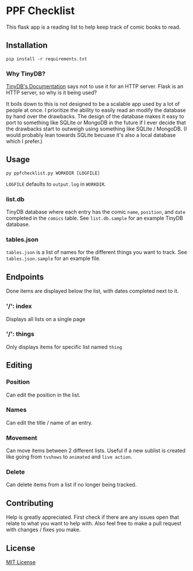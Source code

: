 # PPF Checklist
This flask app is a reading list to help keep track of comic books to read.

## Installation
```
pip install -r requirements.txt
```

### Why TinyDB?
[TinyDB's Documentation](https://tinydb.readthedocs.io/en/latest/intro.html#why-not-use-tinydb)
says not to use it for an HTTP server. Flask is an HTTP server, so why is it being used?

It boils down to this is not designed to be a scalable app used by a lot of people at once.
I prioritize the ability to easily read an modify the database by hand over the drawbacks.
The design of the database makes it easy to port to something like SQLite or MongoDB in the future
if I ever decide that the drawbacks start to outweigh using something like SQLite / MongoDB.
(I would probably lean towards SQLite becuase it's also a local database which I prefer.)

## Usage
```
py ppfchecklist.py WORKDIR [LOGFILE]
```
`LOGFILE` defaults to `output.log` in `WORKDIR`.

### list.db
TinyDB database where each entry has the comic `name`, `position`, and `date` completed in the `comics` table.
See `list.db.sample` for an example TinyDB database.

### tables.json
`tables.json` is a list of names for the different things you want to track.
See `tables.json.sample` for an example file.

## Endpoints
Done items are displayed below the list, with dates completed next to it.

### '/': index
Displays all lists on a single page

### '/<thing>': things
Only displays items for specific list named `thing`

## Editing
### Position
Can edit the position in the list.

### Names
Can edit the title / name of an entry.

### Movement
Can move items between 2 different lists. Useful if a new sublist is created
like going from `tvshows` to `animated` and `live action`.

### Delete
Can delete items from a list if no longer being tracked.

## Contributing
Help is greatly appreciated. First check if there are any issues open that relate to what you want
to help with. Also feel free to make a pull request with changes / fixes you make.

## License
[MIT License](https://opensource.org/licenses/MIT)
